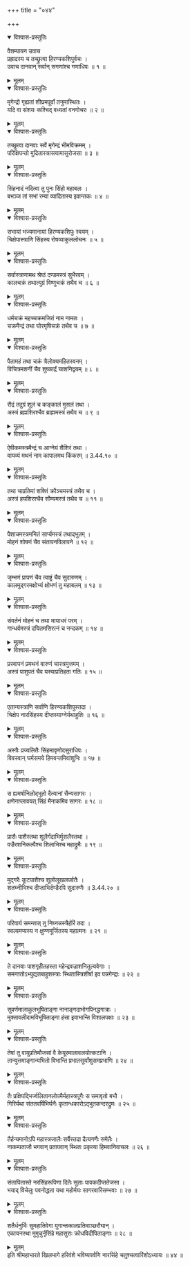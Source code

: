 +++
title = "०४४"

+++

<details open><summary>विश्वास-प्रस्तुतिः</summary>

वैशम्पायन उवाच  
प्रह्रादस्य च तच्छ्रुत्वा हिरण्यकशिपुर्वचः ।  
उवाच दानवान् सर्वान् सगणांश्च गणाधिपः ॥ १ ॥
</details>

<details><summary>मूलम्</summary>

वैशम्पायन उवाच  
प्रह्रादस्य च तच्छ्रुत्वा हिरण्यकशिपुर्वचः ।  
उवाच दानवान् सर्वान् सगणांश्च गणाधिपः ॥ १ ॥
</details>

<details open><summary>विश्वास-प्रस्तुतिः</summary>

मृगेन्द्रो गृह्यतां शीघ्रमपूर्वां तनुमास्थितः ।  
यदि वा संशयः कश्चिद् वध्यतां वनगोचरः ॥ २ ॥
</details>

<details><summary>मूलम्</summary>

मृगेन्द्रो गृह्यतां शीघ्रमपूर्वां तनुमास्थितः ।  
यदि वा संशयः कश्चिद् वध्यतां वनगोचरः ॥ २ ॥
</details>

<details open><summary>विश्वास-प्रस्तुतिः</summary>

तच्छुत्वा दानवाः सर्वे मृगेन्द्रं भीमविक्रमम् ।  
परिक्षिपन्तो मुदितास्त्रासयामासुरोजसा ॥ ३ ॥
</details>

<details><summary>मूलम्</summary>

तच्छुत्वा दानवाः सर्वे मृगेन्द्रं भीमविक्रमम् ।  
परिक्षिपन्तो मुदितास्त्रासयामासुरोजसा ॥ ३ ॥
</details>

<details open><summary>विश्वास-प्रस्तुतिः</summary>

सिंहनादं नदित्वा तु पुनः सिंहो महाबलः ।  
बभञ्ज तां सभां रम्यां व्यादितास्य इवान्तकः ॥ ४ ॥
</details>

<details><summary>मूलम्</summary>

सिंहनादं नदित्वा तु पुनः सिंहो महाबलः ।  
बभञ्ज तां सभां रम्यां व्यादितास्य इवान्तकः ॥ ४ ॥
</details>

<details open><summary>विश्वास-प्रस्तुतिः</summary>

सभायां भज्यमानायां हिरण्यकशिपुः स्वयम् ।  
चिक्षेपास्त्राणि सिंहस्य रोषव्याकुललोचनः ॥ ५ ॥
</details>

<details><summary>मूलम्</summary>

सभायां भज्यमानायां हिरण्यकशिपुः स्वयम् ।  
चिक्षेपास्त्राणि सिंहस्य रोषव्याकुललोचनः ॥ ५ ॥
</details>

<details open><summary>विश्वास-प्रस्तुतिः</summary>

सर्वास्त्राणामथ श्रेष्ठं दण्डमस्त्रं सुभैरवम् ।  
कालचक्रं तथात्युग्रं विष्णुचक्रं तथैव च ॥ ६ ॥
</details>

<details><summary>मूलम्</summary>

सर्वास्त्राणामथ श्रेष्ठं दण्डमस्त्रं सुभैरवम् ।  
कालचक्रं तथात्युग्रं विष्णुचक्रं तथैव च ॥ ६ ॥
</details>

<details open><summary>विश्वास-प्रस्तुतिः</summary>

धर्मचक्रं महच्चक्रमजितं नाम नामतः ।  
चक्रमैन्द्रं तथा घोरमृषिचक्रं तथैव च ॥ ७ ॥
</details>

<details><summary>मूलम्</summary>

धर्मचक्रं महच्चक्रमजितं नाम नामतः ।  
चक्रमैन्द्रं तथा घोरमृषिचक्रं तथैव च ॥ ७ ॥
</details>

<details open><summary>विश्वास-प्रस्तुतिः</summary>

पैतामहं तथा चक्रं त्रैलोक्यमहितस्वनम् ।  
विचित्रमशनीं चैव शुष्कार्द्रं चाशनिद्वयम् ॥ ८ ॥
</details>

<details><summary>मूलम्</summary>

पैतामहं तथा चक्रं त्रैलोक्यमहितस्वनम् ।  
विचित्रमशनीं चैव शुष्कार्द्रं चाशनिद्वयम् ॥ ८ ॥
</details>

<details open><summary>विश्वास-प्रस्तुतिः</summary>

रौद्रं तदुग्रं शूलं च कङ्कालं मुसलं तथा ।  
अस्त्रं ब्रह्मशिरश्चैव ब्राह्ममस्त्रं तथैव च ॥ ९ ॥
</details>

<details><summary>मूलम्</summary>

रौद्रं तदुग्रं शूलं च कङ्कालं मुसलं तथा ।  
अस्त्रं ब्रह्मशिरश्चैव ब्राह्ममस्त्रं तथैव च ॥ ९ ॥
</details>

<details open><summary>विश्वास-प्रस्तुतिः</summary>

ऐषीकमस्त्रमैन्द्रं च आग्नेयं शैशिरं तथा ।  
वायव्यं मथनं नाम कापालमथ किंकरम् ॥ 3.44.१० ॥
</details>

<details><summary>मूलम्</summary>

ऐषीकमस्त्रमैन्द्रं च आग्नेयं शैशिरं तथा ।  
वायव्यं मथनं नाम कापालमथ किंकरम् ॥ 3.44.१० ॥
</details>

<details open><summary>विश्वास-प्रस्तुतिः</summary>

तथा चाप्रतिमां शक्तिं क्रौञ्चमस्त्रं तथैव च ।  
अस्त्रं हयशिरश्चैव सौम्यमस्त्रं तथैव च ॥ ११ ॥
</details>

<details><summary>मूलम्</summary>

तथा चाप्रतिमां शक्तिं क्रौञ्चमस्त्रं तथैव च ।  
अस्त्रं हयशिरश्चैव सौम्यमस्त्रं तथैव च ॥ ११ ॥
</details>

<details open><summary>विश्वास-प्रस्तुतिः</summary>

पैशाचमस्त्रममितं सार्प्यमस्त्रं तथाद्भुतम् ।  
मोहनं शोषणं चैव संतापनविलापने ॥ १२ ॥
</details>

<details><summary>मूलम्</summary>

पैशाचमस्त्रममितं सार्प्यमस्त्रं तथाद्भुतम् ।  
मोहनं शोषणं चैव संतापनविलापने ॥ १२ ॥
</details>

<details open><summary>विश्वास-प्रस्तुतिः</summary>

जृम्भणं प्रापणं चैव त्वाष्ट्रं चैव सुदारुणम् ।  
कालमुद्गरमक्षोभ्यं क्षोभणं तु महाबलम् ॥ १३ ॥
</details>

<details><summary>मूलम्</summary>

जृम्भणं प्रापणं चैव त्वाष्ट्रं चैव सुदारुणम् ।  
कालमुद्गरमक्षोभ्यं क्षोभणं तु महाबलम् ॥ १३ ॥
</details>

<details open><summary>विश्वास-प्रस्तुतिः</summary>

संवर्तनं मोहनं च तथा मायाधरं परम् ।  
गान्धर्वमस्त्रं दयितमसिरत्नं च नन्दकम् ॥ १४ ॥
</details>

<details><summary>मूलम्</summary>

संवर्तनं मोहनं च तथा मायाधरं परम् ।  
गान्धर्वमस्त्रं दयितमसिरत्नं च नन्दकम् ॥ १४ ॥
</details>

<details open><summary>विश्वास-प्रस्तुतिः</summary>

प्रस्वापनं प्रमथनं वारुणं चास्त्रमुत्तमम् ।  
अस्त्रं पाशुपतं चैव यस्याप्रतिहता गतिः ॥ १५ ॥
</details>

<details><summary>मूलम्</summary>

प्रस्वापनं प्रमथनं वारुणं चास्त्रमुत्तमम् ।  
अस्त्रं पाशुपतं चैव यस्याप्रतिहता गतिः ॥ १५ ॥
</details>

<details open><summary>विश्वास-प्रस्तुतिः</summary>

एतान्यस्त्राणि सर्वाणि हिरण्यकशिपुस्तदा ।  
चिक्षेप नारसिंहस्य दीप्तस्याग्नेर्यथाहुतिः ॥ १६ ॥
</details>

<details><summary>मूलम्</summary>

एतान्यस्त्राणि सर्वाणि हिरण्यकशिपुस्तदा ।  
चिक्षेप नारसिंहस्य दीप्तस्याग्नेर्यथाहुतिः ॥ १६ ॥
</details>

<details open><summary>विश्वास-प्रस्तुतिः</summary>

अस्त्रैः प्रज्वलितैः सिंहमावृणोदसुराधिपः ।  
विवस्वान् घर्मसमये हिमवन्तमिवांशुभिः ॥ १७ ॥
</details>

<details><summary>मूलम्</summary>

अस्त्रैः प्रज्वलितैः सिंहमावृणोदसुराधिपः ।  
विवस्वान् घर्मसमये हिमवन्तमिवांशुभिः ॥ १७ ॥
</details>

<details open><summary>विश्वास-प्रस्तुतिः</summary>

स ह्यमर्षानिलोद्भूतो दैत्यानां सैन्यसागरः ।  
क्षणेनाप्लावयत् सिंहं मैनाकमिव सागरः ॥ १८ ॥
</details>

<details><summary>मूलम्</summary>

स ह्यमर्षानिलोद्भूतो दैत्यानां सैन्यसागरः ।  
क्षणेनाप्लावयत् सिंहं मैनाकमिव सागरः ॥ १८ ॥
</details>

<details open><summary>विश्वास-प्रस्तुतिः</summary>

प्रासैः पाशैस्तथा शूलैर्गदाभिर्मुसलैस्तथा ।  
वज्रैरशनिकल्पैश्च शिलाभिश्च महाद्रुमैः ॥ १९ ॥
</details>

<details><summary>मूलम्</summary>

प्रासैः पाशैस्तथा शूलैर्गदाभिर्मुसलैस्तथा ।  
वज्रैरशनिकल्पैश्च शिलाभिश्च महाद्रुमैः ॥ १९ ॥
</details>

<details open><summary>विश्वास-प्रस्तुतिः</summary>

मुद्गरैः कूटपाशैश्च शूलोलूखलपर्वतैः ।  
शतघ्नीभिश्च दीप्ताभिर्दण्डैरपि सुदारुणैः ॥ 3.44.२० ॥
</details>

<details><summary>मूलम्</summary>

मुद्गरैः कूटपाशैश्च शूलोलूखलपर्वतैः ।  
शतघ्नीभिश्च दीप्ताभिर्दण्डैरपि सुदारुणैः ॥ 3.44.२० ॥
</details>

<details open><summary>विश्वास-प्रस्तुतिः</summary>

परिवार्य समन्तात् तु निघ्नन्नस्त्रैर्हरिं तदा ।  
स्वल्पमप्यस्य न क्षुण्णमूर्जितस्य महात्मनः ॥ २१ ॥
</details>

<details><summary>मूलम्</summary>

परिवार्य समन्तात् तु निघ्नन्नस्त्रैर्हरिं तदा ।  
स्वल्पमप्यस्य न क्षुण्णमूर्जितस्य महात्मनः ॥ २१ ॥
</details>

<details open><summary>विश्वास-प्रस्तुतिः</summary>

ते दानवाः पाशगृहीतहस्ता महेन्द्रवज्राशनितुल्यवेगाः ।  
समन्ततोऽभ्युद्यतबाहुशस्त्राः स्थितास्त्रिशीर्षा इव पन्नगेन्द्राः ॥ २२ ॥
</details>

<details><summary>मूलम्</summary>

ते दानवाः पाशगृहीतहस्ता महेन्द्रवज्राशनितुल्यवेगाः ।  
समन्ततोऽभ्युद्यतबाहुशस्त्राः स्थितास्त्रिशीर्षा इव पन्नगेन्द्राः ॥ २२ ॥
</details>

<details open><summary>विश्वास-प्रस्तुतिः</summary>

सुवर्णमालाकुलभूषिताङ्गा नानाङ्गदाभोगपिनद्धगात्राः ।  
मुक्तावलीदामविभूषिताङ्गा हंसा इवाभान्ति विशालपक्षाः ॥ २३ ॥
</details>

<details><summary>मूलम्</summary>

सुवर्णमालाकुलभूषिताङ्गा नानाङ्गदाभोगपिनद्धगात्राः ।  
मुक्तावलीदामविभूषिताङ्गा हंसा इवाभान्ति विशालपक्षाः ॥ २३ ॥
</details>

<details open><summary>विश्वास-प्रस्तुतिः</summary>

तेषां तु वायुप्रतिमौजसां वै केयूरमालावलयोत्कटानि ।  
तान्युत्तमाङ्गान्यभितो विभान्ति प्रभातसूर्यांशुसमप्रभाणि ॥ २४ ॥
</details>

<details><summary>मूलम्</summary>

तेषां तु वायुप्रतिमौजसां वै केयूरमालावलयोत्कटानि ।  
तान्युत्तमाङ्गान्यभितो विभान्ति प्रभातसूर्यांशुसमप्रभाणि ॥ २४ ॥
</details>

<details open><summary>विश्वास-प्रस्तुतिः</summary>

तैः प्रक्षिपद्भिर्ज्वलितानलोपमैर्महास्त्रपूगैः स समावृतो बभौ ।  
गिरिर्यथा संततवर्षिभिर्घनैः कृतान्धकारोऽद्भुतकन्दरद्रुमः ॥ २५ ॥
</details>

<details><summary>मूलम्</summary>

तैः प्रक्षिपद्भिर्ज्वलितानलोपमैर्महास्त्रपूगैः स समावृतो बभौ ।  
गिरिर्यथा संततवर्षिभिर्घनैः कृतान्धकारोऽद्भुतकन्दरद्रुमः ॥ २५ ॥
</details>

<details open><summary>विश्वास-प्रस्तुतिः</summary>

तैर्हन्यमानोऽपि महास्त्रजालैः सर्वैस्तदा दैत्यगणैः समेतैः ।  
नाकम्पताजौ भगवान् प्रतापवान् स्थितः प्रकृत्या हिमवानिवाचलः ॥ २६ ॥
</details>

<details><summary>मूलम्</summary>

तैर्हन्यमानोऽपि महास्त्रजालैः सर्वैस्तदा दैत्यगणैः समेतैः ।  
नाकम्पताजौ भगवान् प्रतापवान् स्थितः प्रकृत्या हिमवानिवाचलः ॥ २६ ॥
</details>

<details open><summary>विश्वास-प्रस्तुतिः</summary>

संतापितास्ते नरसिंहरूपिणा दितेः सुताः पावकदीप्ततेजसा ।  
भयाद् विचेलुः पवनोद्धता यथा महोर्मयः सागरवारिसम्भवाः ॥ २७ ॥
</details>

<details><summary>मूलम्</summary>

संतापितास्ते नरसिंहरूपिणा दितेः सुताः पावकदीप्ततेजसा ।  
भयाद् विचेलुः पवनोद्धता यथा महोर्मयः सागरवारिसम्भवाः ॥ २७ ॥
</details>

<details open><summary>विश्वास-प्रस्तुतिः</summary>

शतैर्धनुर्भिः सुमहातिवेगा युगान्तकालप्रतिमाञ्छरौघान् ।  
एकायनस्था मुमुचुर्नृसिंहे महासुराः क्रोधविदीपिताङ्गाः ॥ २८ ॥
</details>

<details><summary>मूलम्</summary>

शतैर्धनुर्भिः सुमहातिवेगा युगान्तकालप्रतिमाञ्छरौघान् ।  
एकायनस्था मुमुचुर्नृसिंहे महासुराः क्रोधविदीपिताङ्गाः ॥ २८ ॥
</details>
इति श्रीमहाभारते खिलभागे हरिवंशे भविष्यपर्वणि नारसिंहे चतुश्चत्वारिंशोऽध्यायः ॥ ४४ ॥